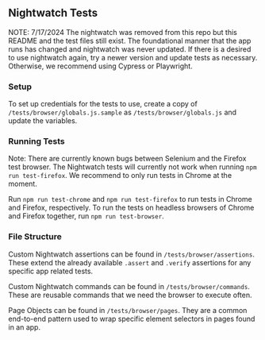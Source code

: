 ## Nightwatch Tests

NOTE: 7/17/2024
The nightwatch was removed from this repo but this README and the test files still exist. The foundational manner that the app runs has changed and nightwatch was never updated. If there is a desired to use nightwatch again, try a newer version and update tests as necessary. Otherwise, we recommend using Cypress or Playwright.

### Setup

To set up credentials for the tests to use, create a copy of `/tests/browser/globals.js.sample` as `/tests/browser/globals.js` and update the variables.

### Running Tests

Note: There are currently known bugs between Selenium and the Firefox test browser. The Nightwatch tests will currently not work when running `npm run test-firefox`. We recommend to only run tests in Chrome at the moment.

Run `npm run test-chrome` and `npm run test-firefox` to run tests in Chrome and Firefox, respectively. To run the tests on headless browsers of Chrome and Firefox together, run `npm run test-browser`.

### File Structure

Custom Nightwatch assertions can be found in `/tests/browser/assertions`. These extend the already available `.assert` and `.verify` assertions for any specific app related tests.

Custom Nightwatch commands can be found in `/tests/browser/commands`. These are reusable commands that we need the browser to execute often.

Page Objects can be found in `/tests/browser/pages`. They are a common end-to-end pattern used to wrap specific element selectors in pages found in an app.
